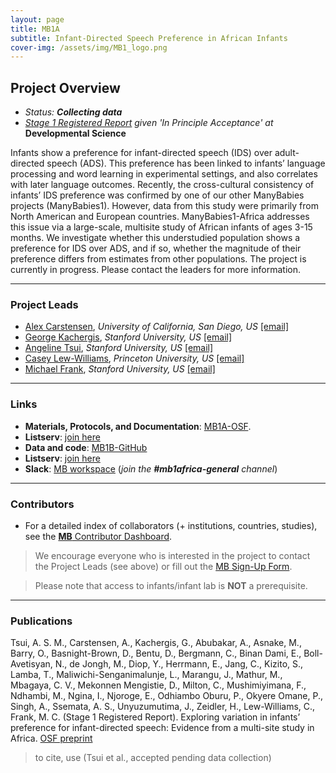 ```yaml
---
layout: page
title: MB1A
subtitle: Infant-Directed Speech Preference in African Infants
cover-img: /assets/img/MB1_logo.png
---
```



<div class="flourish-embed" data-src="visualisation/2488103" style="float: right;" data-url="https://flo.uri.sh/visualisation/2488103/embed"><script src="https://public.flourish.studio/resources/embed.js"></script></div>

## Project Overview

* *Status: **Collecting data***
* *<a href="https://osf.io/fqp4b" target="_blank">Stage 1 Registered Report</a> given 'In Principle Acceptance' at* **Developmental Science**

Infants show a preference for infant-directed speech (IDS) over adult-directed speech (ADS). This preference has been linked to infants’ language processing and word learning in experimental settings, and also correlates with later language outcomes. Recently, the cross-cultural consistency of infants’ IDS preference was confirmed by one of our other ManyBabies projects (ManyBabies1). However, data from this study were primarily from North American and European countries. ManyBabies1-Africa addresses this issue via a large-scale, multisite study of African infants of ages 3-15 months. We investigate whether this understudied population shows a preference for IDS over ADS, and if so, whether the magnitude of their preference differs from estimates from other populations. The project is currently in progress. Please contact the leaders for more information.


***
### Project Leads
* [Alex Carstensen](http://abcarstensen.com), *University of California, San Diego, US* [[email]](mailto:abc@ucsd.edu)
* [George Kachergis](http://www.kachergis.com), *Stanford University, US* [[email]](mailto:kachergis@stanford.edu)
* [Angeline Tsui](https://angelinetsui.github.io/), *Stanford University, US* [[email]](mailto:angelinetsui@gmail.com)
* [Casey Lew-Williams](https://psych.princeton.edu/person/casey-lew-williams), *Princeton University, US* [[email]](mailto:caseylw@princeton.edu)
* [Michael Frank]( https://web.stanford.edu/~mcfrank/), *Stanford University, US* [[email]](mailto:mcfrank@stanford.edu)


***
### Links  
* **Materials, Protocols, and Documentation**: [MB1A-OSF](https://osf.io/jgr79/).  
* **Listserv**: [join here](https://mailman.stanford.edu/mailman/listinfo/manybabies-africa)
* **Data and code**: [MB1B-GitHub](https://github.com/manybabies/mb1b-analysis-public)
* **Listserv**: [join here](https://mailman.stanford.edu/mailman/listinfo/manybabies1)
* **Slack**: [MB workspace](https://join.slack.com/t/manybabies/shared_invite/zt-1frvx4ulh-b7ge7X6DY8Yl4HgBW1xBXQ) (*join the **#mb1africa-general** channel*)

***
### Contributors
* For a detailed index of collaborators (+ institutions, countries, studies), see the [**MB** Contributor Dashboard]({{site.baseurl}}/dashboard/).

> We encourage everyone who is interested in the project to contact the Project Leads (see above) or fill out the [MB Sign-Up Form]({{site.baseurl}}/get_involved/).

> Please note that access to infants/infant lab is **NOT** a prerequisite. 


***
### Publications
Tsui, A. S. M., Carstensen, A., Kachergis, G., Abubakar, A., Asnake, M., Barry, O., Basnight-Brown, D., Bentu, D., Bergmann, C., Binan Dami, E., Boll-Avetisyan, N., de Jongh, M., Diop, Y., Herrmann, E., Jang, C., Kizito, S., Lamba, T., Maliwichi-Senganimalunje, L., Marangu, J., Mathur, M., Mbagaya, C. V., Mekonnen Mengistie, D., Milton, C., Mushimiyimana, F., Ndhambi, M., Ngina, I., Njoroge, E., Odhiambo Oburu, P., Okyere Omane, P., Singh, A., Ssemata, A. S., Unyuzumutima, J., Zeidler, H., Lew-Williams, C., Frank, M. C. (Stage 1 Registered Report). Exploring variation in infants’ preference for infant-directed speech: Evidence from a multi-site study in Africa. [OSF preprint](https://osf.io/fqp4b)

> to cite, use (Tsui et al., accepted pending data collection)
